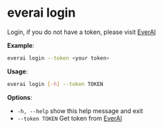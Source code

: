 # everai login
Login, if you do not have a token, please visit [EverAI](https://everai.expvent.com)  

**Example**:  
```bash
everai login --token <your token>  
```

**Usage**:   
```bash
everai login [-h] --token TOKEN  
```

**Options**:  
 * `-h, --help`     show this help message and exit  
 * `--token TOKEN`  Get token from [EverAI](https://everai.expvent.com)  
